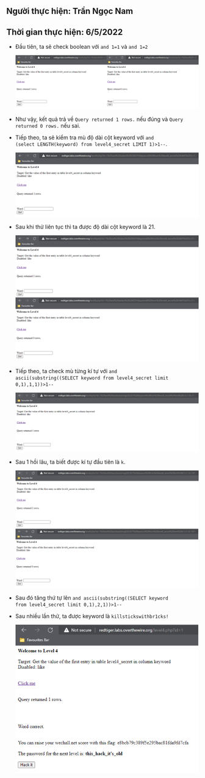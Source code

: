 ## Người thực hiện: Trần Ngọc Nam
## Thời gian thực hiện: 6/5/2022

- Đầu tiên, ta sẽ check boolean với <code>and 1=1</code> và <code>and 1=2</code>
  
  ![CHESSE](img/16.png)

- Như vậy, kết quả trả về <code>Query returned 1 rows.</code> nếu đúng và <code>Query returned 0 rows.</code> nếu sai.
- Tiếp theo, ta sẽ kiểm tra mù độ dài cột keyword với <code>and (select LENGTH(keyword) from level4_secret LIMIT 1)>1--</code>.
  
  ![CHESSE](img/17.png)

- Sau khi thử liên tục thì ta được độ dài cột keyword là 21.
  
  ![CHESSE](img/18.png)

- Tiếp theo, ta check mù từng kí tự với <code>and ascii(substring((SELECT keyword from level4_secret limit 0,1),1,1))>1--</code>
  
  ![CHESSE](img/19.png)

- Sau 1 hồi lâu, ta biết được kí tự đầu tiên là <code>k</code>.
  
  ![CHESSE](img/20.png)

- Sau đó tăng thứ tự lên <code>and ascii(substring((SELECT keyword from level4_secret limit 0,1),2,1))>1--</code>
- Sau nhiều lần thử, ta được keyword là <code>killstickswithbr1cks!</code>
  
  ![CHESSE](img/21.png)